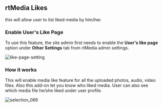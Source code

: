 ##  rtMedia Likes
this will allow user to list liked media by him/her.

### Enable User's Like Page
To use this feature, the site admin first needs to enable the **User's like page** option under **Other Settings** tab from rtMedia admin settings. 

![like-page-setting](https://cloud.githubusercontent.com/assets/9261540/7983729/0aaeca22-0ae1-11e5-89ac-25f94d7d9751.png)

### How it works
This will enable media like feature for all the uploaded photos, audio, video files. Also this add-on let you know who liked media. User can also see which media file he/she liked under user profile.

![selection_066](https://cloud.githubusercontent.com/assets/1140051/7629097/98045432-fa47-11e4-9012-d737bfcb2b0d.png)
